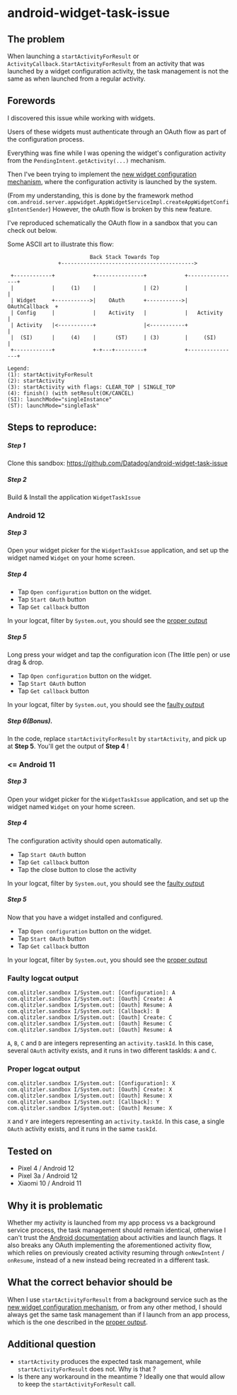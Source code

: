 # android-widget-task-issue

## The problem

When launching a `startActivityForResult` or `ActivityCallback.StartActivityForResult` from an activity that was launched by a widget configuration activity, the task management is not the same as when launched from a regular activity.

## Forewords

I discovered this issue while working with widgets.

Users of these widgets must authenticate through an OAuth flow as part of the configuration process.

Everything was fine while I was opening the widget's configuration activity from the `PendingIntent.getActivity(...)` mechanism.

Then I've been trying to implement the [new widget configuration mechanism](https://developer.android.com/guide/topics/appwidgets/configuration), where the configuration activity is launched by the system.

(From my understanding, this is done by the framework method `com.android.server.appwidget.AppWidgetServiceImpl.createAppWidgetConfigIntentSender`)
However, the oAuth flow is broken by this new feature.

I've reproduced schematically the OAuth flow in a sandbox that you can check out below.

Some ASCII art to illustrate this flow:

```
                          Back Stack Towards Top
                +------------------------------------------>

 +------------+            +---------------+            +----------------+     
 |            |     (1)    |               | (2)        |                | 
 | Widget     +----------->|    OAuth      +----------->| OAuthCallback  +
 | Config     |            |    Activity   |            |   Activity     |
 | Activity   |<-----------+               |<-----------+                |
 |  (SI)      |     (4)    |      (ST)     | (3)        |     (SI)       | 
 +------------+            +-+---+---------+            +----------------+

Legend:
(1): startActivityForResult
(2): startActivity
(3): startActivity with flags: CLEAR_TOP | SINGLE_TOP
(4): finish() (with setResult(OK/CANCEL)
(SI): launchMode="singleInstance"
(ST): launchMode="singleTask"
```

## Steps to reproduce:

##### Step 1
Clone this sandbox: https://github.com/Datadog/android-widget-task-issue

##### Step 2
Build & Install the application `WidgetTaskIssue`

### Android 12

##### Step 3
Open your widget picker for the `WidgetTaskIssue` application, and set up the widget named `Widget` on your home screen.

##### Step 4 
  - Tap `Open configuration` button on the widget.
  - Tap `Start OAuth` button
  - Tap `Get callback` button

In your logcat, filter by `System.out`, you should see the [proper output](#proper-logcat-output)

##### Step 5
Long press your widget and tap the configuration icon (The little pen) or use drag & drop.
  - Tap `Open configuration` button on the widget.
  - Tap `Start OAuth` button
  - Tap `Get callback` button
  
In your logcat, filter by `System.out`, you should see the [faulty output](#faulty-logcat-output)

##### Step 6(Bonus).
In the code, replace `startActivityForResult` by `startActivity`, and pick up at **Step 5**. You'll get the output of **Step 4** !

### <= Android 11

##### Step 3
Open your widget picker for the `WidgetTaskIssue` application, and set up the widget named `Widget` on your home screen.

##### Step 4
The configuration activity should open automatically.
  - Tap `Start OAuth` button
  - Tap `Get callback` button
  - Tap the close button to close the activity

In your logcat, filter by `System.out`, you should see the [faulty output](#faulty-logcat-output)

##### Step 5
Now that you have a widget installed and configured.
  - Tap `Open configuration` button on the widget.
  - Tap `Start OAuth` button
  - Tap `Get callback` button

In your logcat, filter by `System.out`, you should see the [proper output](#proper-logcat-output)

### Faulty logcat output

```
com.qlitzler.sandbox I/System.out: [Configuration]: A
com.qlitzler.sandbox I/System.out: [Oauth] Create: A
com.qlitzler.sandbox I/System.out: [Oauth] Resume: A
com.qlitzler.sandbox I/System.out: [Callback]: B
com.qlitzler.sandbox I/System.out: [Oauth] Create: C
com.qlitzler.sandbox I/System.out: [Oauth] Resume: C
com.qlitzler.sandbox I/System.out: [Oauth] Resume: A
```

`A`, `B`, `C` and `D` are integers representing an `activity.taskId`. In this case, several `OAuth` activity exists, and it runs in two different taskIds: `A` and `C`.

### Proper logcat output

```
com.qlitzler.sandbox I/System.out: [Configuration]: X
com.qlitzler.sandbox I/System.out: [Oauth] Create: X
com.qlitzler.sandbox I/System.out: [Oauth] Resume: X
com.qlitzler.sandbox I/System.out: [Callback]: Y
com.qlitzler.sandbox I/System.out: [Oauth] Resume: X
```

`X` and `Y` are integers representing an `activity.taskId`. In this case, a single `OAuth` activity exists, and it runs in the same `taskId`.


## Tested on

- Pixel 4 / Android 12
- Pixel 3a / Android 12
- Xiaomi 10 / Android 11

## Why it is problematic

Whether my activity is launched from my app process vs a background service process, the task management should remain identical, otherwise I can't trust the [Android documentation](https://developer.android.com/guide/components/activities/tasks-and-back-stack) about activities and launch flags.
It also breaks any OAuth implementing the aforementioned activity flow, which relies on previously created activity resuming through `onNewIntent` / `onResume`, instead of a new instead being recreated in a different task.

## What the correct behavior should be

When I use `startActivityForResult` from a background service such as the [new widget configuration mechanism](https://developer.android.com/guide/topics/appwidgets/configuration),
or from any other method, I should always get the same task management than if I launch from an app process, which is the one described in the [proper output](#proper-logcat-output).

## Additional question

- `startActivity` produces the expected task management, while `startActivityForResult` does not. Why is that ?
- Is there any workaround in the meantime ? Ideally one that would allow to keep the `startActivityForResult` call.